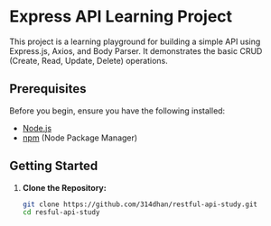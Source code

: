 # Express API Learning Project

This project is a learning playground for building a simple API using Express.js, Axios, and Body Parser. It demonstrates the basic CRUD (Create, Read, Update, Delete) operations.

## Prerequisites

Before you begin, ensure you have the following installed:

- [Node.js](https://nodejs.org/)
- [npm](https://www.npmjs.com/) (Node Package Manager)

## Getting Started

1. **Clone the Repository:**
   ```bash
   git clone https://github.com/314dhan/restful-api-study.git
   cd resful-api-study
